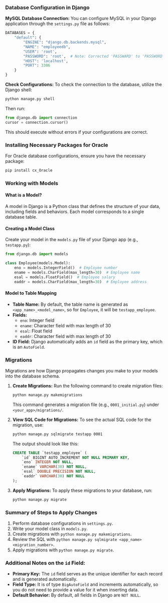 
### Database Configuration in Django

**MySQL Database Connection:**
You can configure MySQL in your Django application through the `settings.py` file as follows:

```python
DATABASES = {
    "default": {
        "ENGINE": "django.db.backends.mysql",
        "NAME": "employeedb",
        "USER": 'root',
        "PASSWORD": 'root',  # Note: Corrected 'PASSWARD' to 'PASSWORD'
        "HOST": 'localhost',
        "PORT": 3306
    }
}
```

**Check Configurations:**
To check the connection to the database, utilize the Django shell:

```bash
python manage.py shell
```
Then run:
```python
from django.db import connection
cursor = connection.cursor()
```
This should execute without errors if your configurations are correct.

### Installing Necessary Packages for Oracle

For Oracle database configurations, ensure you have the necessary package:
```bash
pip install cx_Oracle
```

### Working with Models

#### What is a Model?
A model in Django is a Python class that defines the structure of your data, including fields and behaviors. Each model corresponds to a single database table.

#### Creating a Model Class
Create your model in the `models.py` file of your Django app (e.g., `testapp.py`):

```python
from django.db import models

class Employee(models.Model):
    eno = models.IntegerField()  # Employee number
    ename = models.CharField(max_length=30)  # Employee name
    esal = models.FloatField()  # Employee salary
    eaddr = models.CharField(max_length=30)  # Employee address
```

#### Model to Table Mapping
- **Table Name:** By default, the table name is generated as `<app_name>_<model_name>`, so for `Employee`, it will be `testapp_employee`.
- **Fields:**
  - `eno`: Integer field
  - `ename`: Character field with max length of 30
  - `esal`: Float field
  - `eaddr`: Character field with max length of 30
- **ID Field:** Django automatically adds an `id` field as the primary key, which is an `AutoField`.

### Migrations

Migrations are how Django propagates changes you make to your models into the database schema.

1. **Create Migrations:**
   Run the following command to create migration files:
   ```bash
   python manage.py makemigrations
   ```
   This command generates a migration file (e.g., `0001_initial.py`) under `<your_app>/migrations/`.

2. **View SQL Code for Migrations:**
   To see the actual SQL code for the migration, use:
   ```bash
   python manage.py sqlmigrate testapp 0001
   ```

   The output should look like this:
   ```sql
   CREATE TABLE `testapp_employee` (
       `id` BIGINT AUTO_INCREMENT NOT NULL PRIMARY KEY,
       `eno` INTEGER NOT NULL,
       `ename` VARCHAR(30) NOT NULL,
       `esal` DOUBLE PRECISION NOT NULL,
       `eaddr` VARCHAR(30) NOT NULL
   );
   ```

3. **Apply Migrations:**
   To apply these migrations to your database, run:
   ```bash
   python manage.py migrate
   ```

### Summary of Steps to Apply Changes

1. Perform database configurations in `settings.py`.
2. Write your model class in `models.py`.
3. Create migrations with `python manage.py makemigrations`.
4. Review the SQL with `python manage.py sqlmigrate <app_name> <migration_number>`.
5. Apply migrations with `python manage.py migrate`.

### Additional Notes on the `id` Field:
- **Primary Key:** The `id` field serves as the unique identifier for each record and is generated automatically.
- **Field Type:** It is of type `BigAutoField` and increments automatically, so you do not need to provide a value for it when inserting data.
- **Default Behavior:** By default, all fields in Django are `NOT NULL`.

